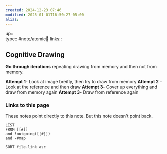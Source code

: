 ```yaml
---
created: 2024-12-23 07:46
modified: 2025-01-01T16:50:27-05:00
alias: 
---
```

up::  
type:: #note/atomic🌳 
links::
## Cognitive Drawing
**Go through iterations** repeating drawing from memory and then not from memory.

**Attempt 1**- Look at image breifly, then try to draw from memory
**Attempt 2** - Look at the reference and then draw
**Attempt 3**- Cover up everything and draw from memory again
**Attempt 3**- Draw from reference again



### Links to this page
These notes point directly to this note. But this note doesn't point back.
```dataview
LIST
FROM [[#]]
and !outgoing([[#]])
and -#map

SORT file.link asc
```



